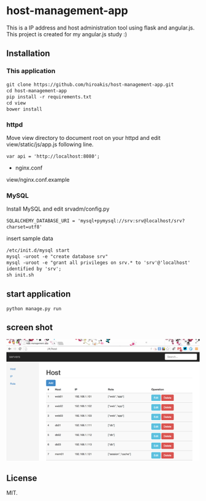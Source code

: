 # host-management-app

This is a IP address and host administration tool using flask and angular.js.
This project is created for my angular.js study :)

## Installation

### This application

```
git clone https://github.com/hiroakis/host-management-app.git
cd host-management-app
pip install -r requirements.txt
cd view
bower install
```

### httpd

Move view directory to document root on your httpd and edit view/static/js/app.js following line.

```
var api = 'http://localhost:8080';
```

* nginx.conf

view/nginx.conf.example

### MySQL

Install MySQL and edit srvadm/config.py

```
SQLALCHEMY_DATABASE_URI = 'mysql+pymysql://srv:srv@localhost/srv?charset=utf8'
```

insert sample data

```
/etc/init.d/mysql start
mysql -uroot -e "create database srv"
mysql -uroot -e "grant all privileges on srv.* to 'srv'@'localhost' identified by 'srv';
sh init.sh
```

## start application

```
python manage.py run
```

## screen shot

![](screenshot.png?raw=true)

## License

MIT.

